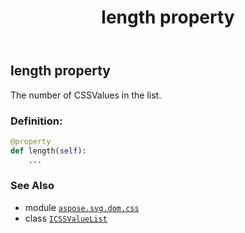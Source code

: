 ﻿---
title: length property
second_title: Aspose.SVG for Python via .NET API References
description: 
type: docs
weight: 30
url: /python-net/aspose.svg.dom.css/icssvaluelist/length/
is_root: false
---

## length property


The number of CSSValues in the list.
### Definition:
```python
@property
def length(self):
    ...
```

### See Also
* module [`aspose.svg.dom.css`](../../)
* class [`ICSSValueList`](/svg/python-net/aspose.svg.dom.css/icssvaluelist)
